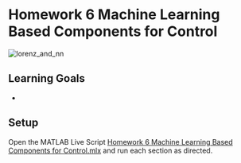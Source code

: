 # Homework 6 Machine Learning Based Components for Control



![lorenz_and_nn](https://github.com/user-attachments/assets/6775eb6b-5f5b-46d2-b600-4d9042482c29)

## Learning Goals
- 

## Setup
Open the MATLAB Live Script [Homework 6 Machine Learning Based Components for Control.mlx](https://github.com/cescongroup/Learning-based-control-with-MATLAB-and-Simulink/blob/main/Student%20Version/Homework%206%20Machine%20Learning%20Based%20Components%20for%20Control/Homework%206%20Machine%20Learning%20Based%20Components%20for%20Control.mlx) and run each section as directed. 

